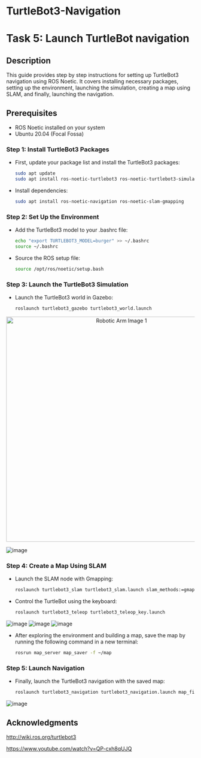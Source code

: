 # TurtleBot3-Navigation

# Task 5: Launch TurtleBot navigation

## Description

This guide provides step by step instructions for setting up TurtleBot3 navigation using ROS Noetic. It covers installing necessary packages, setting up the environment, launching the simulation, creating a map using SLAM, and finally, launching the navigation.


## Prerequisites

* ROS Noetic installed on your system
* Ubuntu 20.04 (Focal Fossa)

### Step 1: Install TurtleBot3 Packages

  * First, update your package list and install the TurtleBot3 packages:
    ```bash
    sudo apt update
    sudo apt install ros-noetic-turtlebot3 ros-noetic-turtlebot3-simulations
    ```
    
  * Install dependencies:
    ```bash
    sudo apt install ros-noetic-navigation ros-noetic-slam-gmapping    
    ```

### Step 2: Set Up the Environment

  * Add the TurtleBot3 model to your .bashrc file:
    ```bash
    echo "export TURTLEBOT3_MODEL=burger" >> ~/.bashrc
    source ~/.bashrc
    ```
    
  * Source the ROS setup file:

    ```bash
    source /opt/ros/noetic/setup.bash  
    ```

### Step 3: Launch the TurtleBot3 Simulation

  * Launch the TurtleBot3 world in Gazebo:
    ```bash
    roslaunch turtlebot3_gazebo turtlebot3_world.launch
    ```
<p align="center">
  <img src="https://github.com/user-attachments/assets/9d99d603-dddb-4185-a3f9-4b447470c16f" alt="Robotic Arm Image 1" width="600" height="600">
</p>

![image](https://github.com/user-attachments/assets/9d99d603-dddb-4185-a3f9-4b447470c16f)

### Step 4: Create a Map Using SLAM

  * Launch the SLAM node with Gmapping:
    ```bash
    roslaunch turtlebot3_slam turtlebot3_slam.launch slam_methods:=gmapping
    ```

  * Control the TurtleBot using the keyboard:
    ```bash
    roslaunch turtlebot3_teleop turtlebot3_teleop_key.launch
    ```
![image](https://github.com/user-attachments/assets/3401c612-3ea3-418e-b38f-1e6a1a8cbc9a)
![image](https://github.com/user-attachments/assets/7a19f1db-73ba-4e7d-8d0a-5c3154b10794)
![image](https://github.com/user-attachments/assets/64206435-f176-4fb9-85e6-e5679b09e58e)

  * After exploring the environment and building a map, save the map by running the following command in a new terminal:
    ```bash
    rosrun map_server map_saver -f ~/map
    ```

### Step 5: Launch Navigation

  * Finally, launch the TurtleBot3 navigation with the saved map:
    ```bash
    roslaunch turtlebot3_navigation turtlebot3_navigation.launch map_file:=$HOME/map.yaml
    ```
![image](https://github.com/user-attachments/assets/bf0def84-7cd9-4232-a4a4-0ec8bb8a3584)
    
## Acknowledgments
http://wiki.ros.org/turtlebot3

https://www.youtube.com/watch?v=QP-cxh8qUJQ









    
